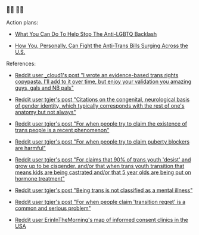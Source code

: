 ### 🏳️‍🌈  🏳️‍⚧️ 

Action plans:

* [What You Can Do To Help Stop The Anti-LGBTQ Backlash](https://github.com/fight-against-hate/fight-against-hate/blob/main/action-plans/What-You-Can-Do-To-Help-Stop-The-Anti-LGBTQ-Backlash.md)

* [How You, Personally, Can Fight the Anti-Trans Bills Surging Across the U.S.](https://www.vice.com/en/article/bvzge5/how-to-fight-anti-trans-bills-legislation-united-states-activism)

References:

* [Reddit user _cloud1's post "I wrote an evidence-based trans rights copypasta. I'll add to it over time, but enjoy your validation you amazing guys, gals and NB pals"](https://github.com/fight-against-hate/fight-against-hate/blob/main/references/cloud1_evidence.md)

* [Reddit user tgjer's post "Citations on the congenital, neurological basis of gender identity, which typically corresponds with the rest of one's anatomy but not always"](https://github.com/fight-against-hate/fight-against-hate/blob/main/references/tgjer_citations.md)

* [Reddit user tgjer's post "For when people try to claim the existence of trans people is a recent phenomenon"](https://github.com/fight-against-hate/fight-against-hate/blob/main/references/tgjer_history.md)

* [Reddit user tgjer's post "For when people try to claim puberty blockers are harmful"](https://github.com/fight-against-hate/fight-against-hate/blob/main/references/tgjer_blockers.md)

* [Reddit user tgjer's post "For claims that 90% of trans youth 'desist' and grow up to be cisgender, and/or that when trans youth transition that means kids are being castrated and/or that 5 year olds are being put on hormone treatment"](https://github.com/fight-against-hate/fight-against-hate/blob/main/references/tgjer_youth_desistance.md)

* [Reddit user tgjer's post "Being trans is not classified as a mental illness"](https://github.com/fight-against-hate/fight-against-hate/blob/main/references/tgjer_mental_illness.md)

* [Reddit user tgjer's post "For when people claim 'transition regret' is a common and serious problem"](https://github.com/fight-against-hate/fight-against-hate/blob/main/references/tgjer_regret.md)

* [Reddit user ErinInTheMorning's map of informed consent clinics in the USA](https://www.google.com/maps/d/u/0/viewer?mid=1DxyOTw8dI8n96BHFF2JVUMK7bXsRKtzA)
